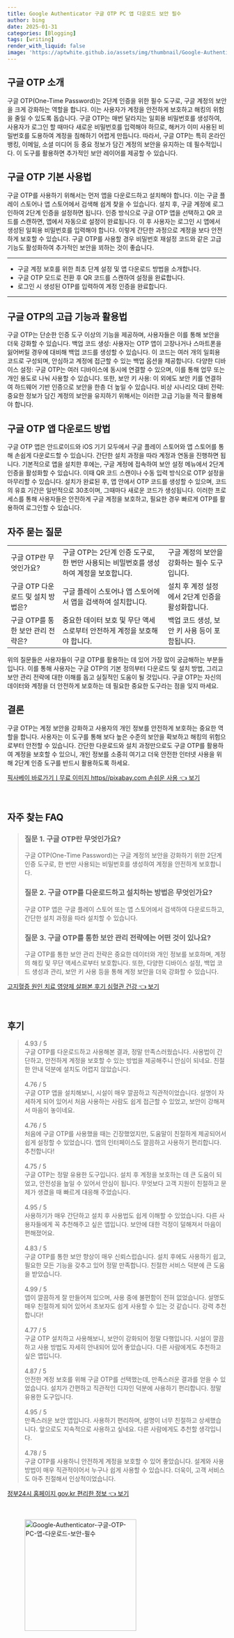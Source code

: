 ```yaml
---
title: Google Authenticator 구글 OTP PC 앱 다운로드 보안 필수
author: bing
date: 2025-01-31
categories: [Blogging]
tags: [writing]
render_with_liquid: false
image: 'https://aptwhite.github.io/assets/img/thumbnail/Google-Authenticator-구글-OTP-PC-앱-다운로드-보안-필수.webp'
---
```



<h2 id='구글_OTP_소개'>구글 OTP 소개</h2>

<p>구글 OTP(One-Time Password)는 2단계 인증을 위한 필수 도구로, 구글 계정의 보안을 크게 강화하는 역할을 합니다. 이는 사용자가 계정을 안전하게 보호하고 해킹의 위험을 줄일 수 있도록 돕습니다. 구글 OTP는 매번 달라지는 일회용 비밀번호를 생성하여, 사용자가 로그인 할 때마다 새로운 비밀번호를 입력해야 하므로, 해커가 이미 사용된 비밀번호를 도용하여 계정을 침해하기 어렵게 만듭니다. 따라서, 구글 OTP는 특히 온라인 뱅킹, 이메일, 소셜 미디어 등 중요 정보가 담긴 계정의 보안을 유지하는 데 필수적입니다. 이 도구를 활용하면 추가적인 보안 레이어를 제공할 수 있습니다.</p>

<h2 id='구글_OTP_기본_사용법'>구글 OTP 기본 사용법</h2>

<p>구글 OTP를 사용하기 위해서는 먼저 앱을 다운로드하고 설치해야 합니다. 이는 구글 플레이 스토어나 앱 스토어에서 검색해 쉽게 찾을 수 있습니다. 설치 후, 구글 계정에 로그인하여 2단계 인증을 설정하면 됩니다. 인증 방식으로 구글 OTP 앱을 선택하고 QR 코드를 스캔하면, 앱에서 자동으로 설정이 완료됩니다. 이 후 사용자는 로그인 시 앱에서 생성된 일회용 비밀번호를 입력해야 합니다. 이렇게 간단한 과정으로 계정을 보다 안전하게 보호할 수 있습니다. 구글 OTP를 사용할 경우 비밀번호 재설정 코드와 같은 고급 기능도 활성화하여 추가적인 보안을 꾀하는 것이 좋습니다.</p>

<hr />

<ul>
    <li>구글 계정 보호를 위한 최초 단계 설정 및 앱 다운로드 방법을 소개합니다.</li>
    <li>구글 OTP 모드로 전환 후 QR 코드를 스캔하여 설정을 완료합니다.</li>
    <li>로그인 시 생성된 OTP를 입력하여 계정 인증을 완료합니다.</li>
</ul>

<hr />

<h2 id='구글_OTP의_고급_기능'>구글 OTP의 고급 기능과 활용법</h2>

<p>구글 OTP는 단순한 인증 도구 이상의 기능을 제공하며, 사용자들은 이를 통해 보안을 더욱 강화할 수 있습니다. 백업 코드 생성: 사용자는 OTP 앱이 고장나거나 스마트폰을 잃어버릴 경우에 대비해 백업 코드를 생성할 수 있습니다. 이 코드는 여러 개의 일회용 코드로 구성되며, 안심하고 계정에 접근할 수 있는 백업 옵션을 제공합니다. 다양한 디바이스 설정: 구글 OTP는 여러 디바이스에 동시에 연결할 수 있으며, 이를 통해 업무 또는 개인 용도로 나눠 사용할 수 있습니다. 또한, 보안 키 사용: 이 외에도 보안 키를 연결하여 하드웨어 기반 인증으로 보안을 한층 더 높일 수 있습니다. 비상 시나리오 대비 전략: 중요한 정보가 담긴 계정의 보안을 유지하기 위해서는 이러한 고급 기능을 적극 활용해야 합니다.</p>

<h2 id='구글_OTP_앱_다운로드_방법'>구글 OTP 앱 다운로드 방법</h2>

<p>구글 OTP 앱은 안드로이드와 iOS 기기 모두에서 구글 플레이 스토어와 앱 스토어를 통해 손쉽게 다운로드할 수 있습니다. 간단한 설치 과정을 따라 계정과 연동을 진행하면 됩니다. 기본적으로 앱을 설치한 후에는, 구글 계정에 접속하여 보안 설정 메뉴에서 2단계 인증을 활성화할 수 있습니다. 이때 QR 코드 스캔이나 수동 입력 방식으로 OTP 설정을 마무리할 수 있습니다. 설치가 완료된 후, 앱 안에서 OTP 코드를 생성할 수 있으며, 코드의 유효 기간은 일반적으로 30초이며, 그때마다 새로운 코드가 생성됩니다. 이러한 프로세스를 통해 사용자들은 안전하게 구글 계정을 보호하고, 필요한 경우 빠르게 OTP를 활용하여 로그인할 수 있습니다.</p>

<h2 id='자주_묻는_질문'>자주 묻는 질문</h2>

<table>
    <tr>
        <td>구글 OTP란 무엇인가요?</td>
        <td>구글 OTP는 2단계 인증 도구로, 한 번만 사용되는 비밀번호를 생성하여 계정을 보호합니다.</td>
        <td>구글 계정의 보안을 강화하는 필수 도구입니다.</td>
    </tr>
    <tr>
        <td>구글 OTP 다운로드 및 설치 방법은?</td>
        <td>구글 플레이 스토어나 앱 스토어에서 앱을 검색하여 설치합니다.</td>
        <td>설치 후 계정 설정에서 2단계 인증을 활성화합니다.</td>
    </tr>
    <tr>
        <td>구글 OTP를 통한 보안 관리 전략은?</td>
        <td>중요한 데이터 보호 및 무단 액세스로부터 안전하게 계정을 보호해야 합니다.</td>
        <td>백업 코드 생성, 보안 키 사용 등이 포함됩니다.</td>
    </tr>
</table>

<p>위의 질문들은 사용자들이 구글 OTP를 활용하는 데 있어 가장 많이 궁금해하는 부분들입니다. 이를 통해 사용자는 구글 OTP의 기본 정의부터 다운로드 및 설치 방법, 그리고 보안 관리 전략에 대한 이해를 돕고 실질적인 도움이 될 것입니다. 구글 OTP는 자신의 데이터와 계정을 더 안전하게 보호하는 데 필요한 중요한 도구라는 점을 잊지 마세요.</p>

<h2 id='결론'>결론</h2>

<p>구글 OTP는 계정 보안을 강화하고 사용자의 개인 정보를 안전하게 보호하는 중요한 역할을 합니다. 사용자는 이 도구를 통해 보다 높은 수준의 보안을 확보하고 해킹의 위험으로부터 안전할 수 있습니다. 간단한 다운로드와 설치 과정만으로도 구글 OTP를 활용하여 계정을 보호할 수 있으니, 개인 정보를 소중히 여기고 더욱 안전한 인터넷 사용을 위해 2단계 인증 도구를 반드시 활용하도록 하세요.</p>


<p><a class="click-button" title="픽사베이 바로가기ㅣ무료 이미지 https//pixabay.com 손쉬운 사용" href="https://aptwhite.github.io/posts/%ED%94%BD%EC%82%AC%EB%B2%A0%EC%9D%B4-%EB%B0%94%EB%A1%9C%EA%B0%80%EA%B8%B0%E3%85%A3%EB%AC%B4%EB%A3%8C-%EC%9D%B4%EB%AF%B8%EC%A7%80-httpspixabay.com-%EC%86%90%EC%89%AC%EC%9A%B4-%EC%82%AC%EC%9A%A9/" rel="dofollow">픽사베이 바로가기ㅣ무료 이미지 https//pixabay.com 손쉬운 사용 👈 보기</a></p><br>
<h2 id='자주_찾는_FAQ'>자주 찾는 FAQ</h2>
<div itemscope="" itemtype="https://schema.org/FAQPage"> 
<blockquote> 
<div itemscope="" itemprop="mainEntity" itemtype="https://schema.org/Question"> 
<h3 itemprop="name">질문 1. 구글 OTP란 무엇인가요?</h3> 
<div itemscope="" itemprop="acceptedAnswer" itemtype="https://schema.org/Answer"> 
<span itemprop="text"> 
<p>구글 OTP(One-Time Password)는 구글 계정의 보안을 강화하기 위한 2단계 인증 도구로, 한 번만 사용되는 비밀번호를 생성하여 계정을 안전하게 보호합니다.</p> 
</span> 
</div> 
</div> 
<div itemscope="" itemprop="mainEntity" itemtype="https://schema.org/Question"> 
<h3 itemprop="name">질문 2. 구글 OTP를 다운로드하고 설치하는 방법은 무엇인가요?</h3> 
<div itemscope="" itemprop="acceptedAnswer" itemtype="https://schema.org/Answer"> 
<span itemprop="text"> 
<p>구글 OTP 앱은 구글 플레이 스토어 또는 앱 스토어에서 검색하여 다운로드하고, 간단한 설치 과정을 따라 설치할 수 있습니다.</p> 
</span> 
</div> 
</div> 
<div itemscope="" itemprop="mainEntity" itemtype="https://schema.org/Question"> 
<h3 itemprop="name">질문 3. 구글 OTP를 통한 보안 관리 전략에는 어떤 것이 있나요?</h3> 
<div itemscope="" itemprop="acceptedAnswer" itemtype="https://schema.org/Answer"> 
<span itemprop="text"> 
<p>구글 OTP를 통한 보안 관리 전략은 중요한 데이터와 개인 정보를 보호하며, 계정의 해킹 및 무단 액세스로부터 보호합니다. 또한, 다양한 디바이스 설정, 백업 코드 생성과 관리, 보안 키 사용 등을 통해 계정 보안을 더욱 강화할 수 있습니다.</p> 
</span> 
</div> 
</div> 
</blockquote> 
</div>
<p><a class="click-button" title="고지혈증 원인 치료 영양제 살펴본 후기 심혈관 건강" href="https://aptwhite.github.io/posts/%EA%B3%A0%EC%A7%80%ED%98%88%EC%A6%9D-%EC%9B%90%EC%9D%B8-%EC%B9%98%EB%A3%8C-%EC%98%81%EC%96%91%EC%A0%9C-%EC%82%B4%ED%8E%B4%EB%B3%B8-%ED%9B%84%EA%B8%B0-%EC%8B%AC%ED%98%88%EA%B4%80-%EA%B1%B4%EA%B0%95/" rel="dofollow">고지혈증 원인 치료 영양제 살펴본 후기 심혈관 건강 👈 보기</a></p><br>
<h2 id='후기'>후기</h2>
<div itemscope itemtype="https://schema.org/Product">
  <blockquote>
  <div itemprop="review" itemscope itemtype="https://schema.org/Review">
      <div itemprop="reviewRating" itemscope itemtype="https://schema.org/Rating"> <span itemprop="ratingValue">4.93</span> / <span itemprop="bestRating">5</span> </div>
      <span itemprop="reviewBody">구글 OTP를 다운로드하고 사용해본 결과, 정말 만족스러웠습니다. 사용법이 간단하고, 안전하게 계정을 보호할 수 있는 방법을 제공해주니 안심이 되네요. 친절한 안내 덕분에 설치도 어렵지 않았습니다.</span>
  </div>
  <br>
  <div itemprop="review" itemscope itemtype="https://schema.org/Review">
      <div itemprop="reviewRating" itemscope itemtype="https://schema.org/Rating"> <span itemprop="ratingValue">4.76</span> / <span itemprop="bestRating">5</span> </div>
      <span itemprop="reviewBody">구글 OTP 앱을 설치해보니, 시설이 매우 깔끔하고 직관적이었습니다. 설명이 자세하게 되어 있어서 처음 사용하는 사람도 쉽게 접근할 수 있었고, 보안이 강해져서 마음이 놓이네요.</span>
  </div>
  <br>
  <div itemprop="review" itemscope itemtype="https://schema.org/Review">
      <div itemprop="reviewRating" itemscope itemtype="https://schema.org/Rating"> <span itemprop="ratingValue">4.76</span> / <span itemprop="bestRating">5</span> </div>
      <span itemprop="reviewBody">처음에 구글 OTP를 사용했을 때는 긴장했었지만, 도움말이 친절하게 제공되어서 쉽게 설정할 수 있었습니다. 앱의 인터페이스도 깔끔하고 사용하기 편리합니다. 추천합니다!</span>
  </div>
  <br>
  <div itemprop="review" itemscope itemtype="https://schema.org/Review">
      <div itemprop="reviewRating" itemscope itemtype="https://schema.org/Rating"> <span itemprop="ratingValue">4.75</span> / <span itemprop="bestRating">5</span> </div>
      <span itemprop="reviewBody">구글 OTP는 정말 유용한 도구입니다. 설치 후 계정을 보호하는 데 큰 도움이 되었고, 안전성을 높일 수 있어서 안심이 됩니다. 무엇보다 고객 지원이 친절하고 문제가 생겼을 때 빠르게 대응해 주었습니다.</span>
  </div>
  <br>
  <div itemprop="review" itemscope itemtype="https://schema.org/Review">
      <div itemprop="reviewRating" itemscope itemtype="https://schema.org/Rating"> <span itemprop="ratingValue">4.95</span> / <span itemprop="bestRating">5</span> </div>
      <span itemprop="reviewBody">사용하기가 매우 간단하고 설치 후 사용법도 쉽게 이해할 수 있었습니다. 다른 사용자들에게 꼭 추천해주고 싶은 앱입니다. 보안에 대한 걱정이 덜해져서 마음이 편해졌어요.</span>
  </div>
  <br>
  <div itemprop="review" itemscope itemtype="https://schema.org/Review">
      <div itemprop="reviewRating" itemscope itemtype="https://schema.org/Rating"> <span itemprop="ratingValue">4.83</span> / <span itemprop="bestRating">5</span> </div>
      <span itemprop="reviewBody">구글 OTP를 통한 보안 향상이 매우 신뢰스럽습니다. 설치 후에도 사용하기 쉽고, 필요한 모든 기능을 갖추고 있어 정말 만족합니다. 친절한 서비스 덕분에 큰 도움을 받았습니다.</span>
  </div>
  <br>
  <div itemprop="review" itemscope itemtype="https://schema.org/Review">
      <div itemprop="reviewRating" itemscope itemtype="https://schema.org/Rating"> <span itemprop="ratingValue">4.99</span> / <span itemprop="bestRating">5</span> </div>
      <span itemprop="reviewBody">앱이 깔끔하게 잘 만들어져 있으며, 사용 중에 불편함이 전혀 없었습니다. 설명도 매우 친절하게 되어 있어서 초보자도 쉽게 사용할 수 있는 것 같습니다. 강력 추천합니다!</span>
  </div>
  <br>
  <div itemprop="review" itemscope itemtype="https://schema.org/Review">
      <div itemprop="reviewRating" itemscope itemtype="https://schema.org/Rating"> <span itemprop="ratingValue">4.77</span> / <span itemprop="bestRating">5</span> </div>
      <span itemprop="reviewBody">구글 OTP 설치하고 사용해보니, 보안이 강화되어 정말 다행입니다. 시설이 깔끔하고 사용 방법도 자세히 안내되어 있어 좋았습니다. 다른 사람에게도 추천하고 싶은 앱입니다.</span>
  </div>
  <br>
  <div itemprop="review" itemscope itemtype="https://schema.org/Review">
      <div itemprop="reviewRating" itemscope itemtype="https://schema.org/Rating"> <span itemprop="ratingValue">4.87</span> / <span itemprop="bestRating">5</span> </div>
      <span itemprop="reviewBody">안전한 계정 보호를 위해 구글 OTP를 선택했는데, 만족스러운 결과를 얻을 수 있었습니다. 설치가 간편하고 직관적인 디자인 덕분에 사용하기 편리합니다. 정말 유용한 도구입니다.</span>
  </div>
  <br>
  <div itemprop="review" itemscope itemtype="https://schema.org/Review">
      <div itemprop="reviewRating" itemscope itemtype="https://schema.org/Rating"> <span itemprop="ratingValue">4.95</span> / <span itemprop="bestRating">5</span> </div>
      <span itemprop="reviewBody">만족스러운 보안 앱입니다. 사용하기 편리하며, 설명이 너무 친절하고 상세했습니다. 앞으로도 지속적으로 사용하고 싶네요. 다른 사람에게도 추천할 생각입니다.</span>
  </div>
  <br>
  <div itemprop="review" itemscope itemtype="https://schema.org/Review">
      <div itemprop="reviewRating" itemscope itemtype="https://schema.org/Rating"> <span itemprop="ratingValue">4.78</span> / <span itemprop="bestRating">5</span> </div>
      <span itemprop="reviewBody">구글 OTP를 사용하니 안전하게 계정을 보호할 수 있어 좋았습니다. 설계와 사용 방법이 매우 직관적이어서 누구나 쉽게 사용할 수 있습니다. 더욱이, 고객 서비스도 아주 친절해서 인상적이었습니다.</span>
  </div>
  </blockquote>
</div>
<p><a class="click-button" title="정부24시 홈페이지 gov.kr 편리한 정보" href="https://aptwhite.github.io/posts/%EC%A0%95%EB%B6%8024%EC%8B%9C-%ED%99%88%ED%8E%98%EC%9D%B4%EC%A7%80-gov.kr-%ED%8E%B8%EB%A6%AC%ED%95%9C-%EC%A0%95%EB%B3%B4/" rel="dofollow">정부24시 홈페이지 gov.kr 편리한 정보 👈 보기</a></p><br>
<figure class="image"><img src="https://aptwhite.github.io/assets/img/thumbnail/Google-Authenticator-구글-OTP-PC-앱-다운로드-보안-필수.webp" alt="Google-Authenticator-구글-OTP-PC-앱-다운로드-보안-필수" width="256" height="256"></figure>